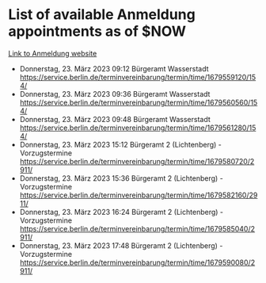 # List of available Anmeldung appointments as of $NOW
[Link to Anmeldung website](https://service.berlin.de/terminvereinbarung/termin/tag.php?termin=1&anliegen[]=120686&dienstleisterlist=122210,122217,327316,122219,327312,122227,327314,122231,327346,122243,327348,122254,122252,329742,122260,329745,122262,329748,122271,327278,122273,327274,122277,327276,330436,122280,327294,122282,327290,122284,327292,122291,327270,122285,327266,122286,327264,122296,327268,150230,329760,122297,327286,122294,327284,122312,329763,122314,329775,122304,327330,122311,327334,122309,327332,317869,122281,327352,122279,329772,122283,122276,327324,122274,327326,122267,329766,122246,327318,122251,327320,122257,327322,122208,327298,122226,327300&herkunft=http%3A%2F%2Fservice.berlin.de%2Fdienstleistung%2F120686%2F)
- Donnerstag, 23. März 2023 09:12 Bürgeramt Wasserstadt https://service.berlin.de/terminvereinbarung/termin/time/1679559120/154/
- Donnerstag, 23. März 2023 09:36 Bürgeramt Wasserstadt https://service.berlin.de/terminvereinbarung/termin/time/1679560560/154/
- Donnerstag, 23. März 2023 09:48 Bürgeramt Wasserstadt https://service.berlin.de/terminvereinbarung/termin/time/1679561280/154/
- Donnerstag, 23. März 2023 15:12 Bürgeramt 2 (Lichtenberg) - Vorzugstermine https://service.berlin.de/terminvereinbarung/termin/time/1679580720/2911/
- Donnerstag, 23. März 2023 15:36 Bürgeramt 2 (Lichtenberg) - Vorzugstermine https://service.berlin.de/terminvereinbarung/termin/time/1679582160/2911/
- Donnerstag, 23. März 2023 16:24 Bürgeramt 2 (Lichtenberg) - Vorzugstermine https://service.berlin.de/terminvereinbarung/termin/time/1679585040/2911/
- Donnerstag, 23. März 2023 17:48 Bürgeramt 2 (Lichtenberg) - Vorzugstermine https://service.berlin.de/terminvereinbarung/termin/time/1679590080/2911/

